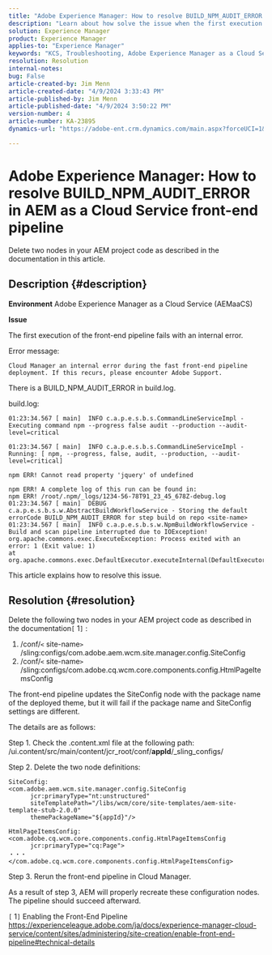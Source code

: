 ```yaml
---
title: "Adobe Experience Manager: How to resolve BUILD_NPM_AUDIT_ERROR in AEM as a Cloud Service front-end pipeline"
description: "Learn about how solve the issue when the first execution of the front-end pipeline fails with an internal error."
solution: Experience Manager
product: Experience Manager
applies-to: "Experience Manager"
keywords: "KCS, Troubleshooting, Adobe Experience Manager as a Cloud Service, AEM as a Cloud Service, BUILD_NPM_AUDIT_ERROR, AEMaaCS, front-end pipeline"
resolution: Resolution
internal-notes: 
bug: False
article-created-by: Jim Menn
article-created-date: "4/9/2024 3:33:43 PM"
article-published-by: Jim Menn
article-published-date: "4/9/2024 3:50:22 PM"
version-number: 4
article-number: KA-23895
dynamics-url: "https://adobe-ent.crm.dynamics.com/main.aspx?forceUCI=1&pagetype=entityrecord&etn=knowledgearticle&id=ba736286-86f6-ee11-a1fe-6045bd006268"

---
```

# Adobe Experience Manager: How to resolve BUILD_NPM_AUDIT_ERROR in AEM as a Cloud Service front-end pipeline


Delete two nodes in your AEM project code as described in the documentation in this article.

## Description {#description}


<b>Environment</b>
 Adobe Experience Manager as a Cloud Service (AEMaaCS)

<b>Issue</b>

The first execution of the front-end pipeline fails with an internal error.

Error message:


```
Cloud Manager an internal error during the fast front-end pipeline deployment. If this recurs, please encounter Adobe Support.
```




There is a BUILD_NPM_AUDIT_ERROR in build.log.

build.log:


```
01:23:34.567 [ main]  INFO c.a.p.e.s.b.s.CommandLineServiceImpl - Executing command npm --progress false audit --production --audit-level=critical

01:23:34.567 [ main]  INFO c.a.p.e.s.b.s.CommandLineServiceImpl - Running: [ npm, --progress, false, audit, --production, --audit-level=critical] 

npm ERR! Cannot read property 'jquery' of undefined
```







```
npm ERR! A complete log of this run can be found in:
npm ERR! /root/.npm/_logs/1234-56-78T91_23_45_678Z-debug.log
01:23:34.567 [ main]  DEBUG c.a.p.e.s.b.s.w.AbstractBuildWorkflowService - Storing the default errorCode BUILD_NPM_AUDIT_ERROR for step build on repo <site-name>
01:23:34.567 [ main]  INFO c.a.p.e.s.b.s.w.NpmBuildWorkflowService - Build and scan pipeline interrupted due to IOException!
org.apache.commons.exec.ExecuteException: Process exited with an error: 1 (Exit value: 1)
at org.apache.commons.exec.DefaultExecutor.executeInternal(DefaultExecutor.java:404)
```


This article explains how to resolve this issue.




## Resolution {#resolution}


Delete the following two nodes in your AEM project code as described in the documentation`[` 1`]` :

1. /conf/`<` site-name`>` /sling:configs/com.adobe.aem.wcm.site.manager.config.SiteConfig
2. /conf/`<` site-name`>` /sling:configs/com.adobe.cq.wcm.core.components.config.HtmlPageItemsConfig

The front-end pipeline updates the SiteConfig node with the package name of the deployed theme, but it will fail if the package name and SiteConfig settings are different.

The details are as follows:

Step 1. Check the .content.xml file at the following path: 
/ui.content/src/main/content/jcr_root/conf/__appId__/_sling_configs/

Step 2. Delete the two node definitions:


```
SiteConfig:
<com.adobe.aem.wcm.site.manager.config.SiteConfig
      jcr:primaryType="nt:unstructured"
      siteTemplatePath="/libs/wcm/core/site-templates/aem-site-template-stub-2.0.0"
      themePackageName="${appId}"/>
```



```
HtmlPageItemsConfig:
<com.adobe.cq.wcm.core.components.config.HtmlPageItemsConfig
      jcr:primaryType="cq:Page">
・・・
</com.adobe.cq.wcm.core.components.config.HtmlPageItemsConfig>
```


Step 3. Rerun the front-end pipeline in Cloud Manager.

As a result of step 3, AEM will properly recreate these configuration nodes. The pipeline should succeed afterward.

`[` 1`]`  Enabling the Front-End Pipeline
https://experienceleague.adobe.com/ja/docs/experience-manager-cloud-service/content/sites/administering/site-creation/enable-front-end-pipeline#technical-details
